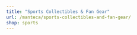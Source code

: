 ```yaml
---
title: "Sports Collectibles & Fan Gear"
url: /manteca/sports-collectibles-and-fan-gear/
shop: sports
---
```

